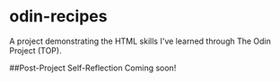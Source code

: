 # odin-recipes
A project demonstrating the HTML skills I've learned through The Odin Project (TOP).

##Post-Project Self-Reflection
Coming soon!
